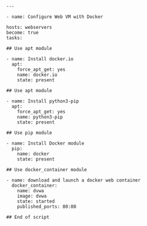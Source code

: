 `---`

`- name: Configure Web VM with Docker`

    hosts: webservers
    become: true
    tasks:
  
`## Use apt module`

    - name: Install docker.io
      apt:
        force_apt_get: yes
        name: docker.io
        state: present

`## Use apt module`

    - name: Install python3-pip
      apt:
        force_apt_get: yes
        name: python3-pip
        state: present

`## Use pip module`

    - name: Install Docker module
      pip:
        name: docker
        state: present

`## Use docker_container module`

    - name: download and launch a docker web container
      docker_container:
        name: dvwa
        image: dvwa
        state: started
        published_ports: 80:80


  `## End of script`